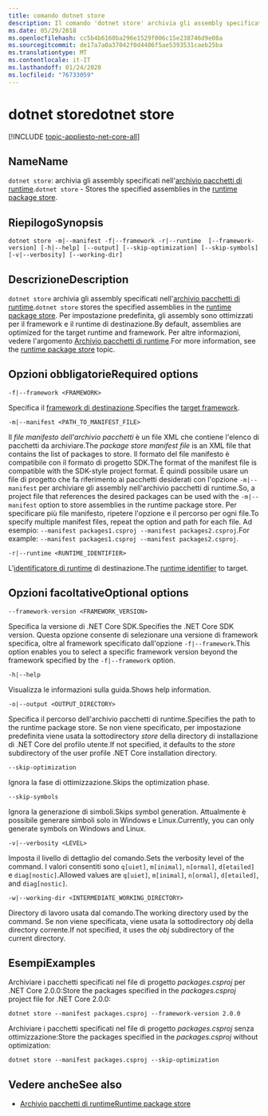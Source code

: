 ```yaml
---
title: comando dotnet store
description: Il comando 'dotnet store' archivia gli assembly specificati nell'archivio pacchetti di runtime.
ms.date: 05/29/2018
ms.openlocfilehash: cc5b4b6160ba296e1529f006c15e238746d9e08a
ms.sourcegitcommit: de17a7a0a37042f0d4406f5ae5393531caeb25ba
ms.translationtype: MT
ms.contentlocale: it-IT
ms.lasthandoff: 01/24/2020
ms.locfileid: "76733059"
---
```

# <a name="dotnet-store"></a><span data-ttu-id="f40d4-103">dotnet store</span><span class="sxs-lookup"><span data-stu-id="f40d4-103">dotnet store</span></span>

[!INCLUDE [topic-appliesto-net-core-all](../../../includes/topic-appliesto-net-core-2plus.md)]

## <a name="name"></a><span data-ttu-id="f40d4-104">Name</span><span class="sxs-lookup"><span data-stu-id="f40d4-104">Name</span></span>

<span data-ttu-id="f40d4-105">`dotnet store`: archivia gli assembly specificati nell'[archivio pacchetti di runtime](../deploying/runtime-store.md).</span><span class="sxs-lookup"><span data-stu-id="f40d4-105">`dotnet store` - Stores the specified assemblies in the [runtime package store](../deploying/runtime-store.md).</span></span>

## <a name="synopsis"></a><span data-ttu-id="f40d4-106">Riepilogo</span><span class="sxs-lookup"><span data-stu-id="f40d4-106">Synopsis</span></span>

`dotnet store -m|--manifest -f|--framework -r|--runtime  [--framework-version] [-h|--help] [--output] [--skip-optimization] [--skip-symbols] [-v|--verbosity] [--working-dir]`

## <a name="description"></a><span data-ttu-id="f40d4-107">Descrizione</span><span class="sxs-lookup"><span data-stu-id="f40d4-107">Description</span></span>

<span data-ttu-id="f40d4-108">`dotnet store` archivia gli assembly specificati nell'[archivio pacchetti di runtime](../deploying/runtime-store.md).</span><span class="sxs-lookup"><span data-stu-id="f40d4-108">`dotnet store` stores the specified assemblies in the [runtime package store](../deploying/runtime-store.md).</span></span> <span data-ttu-id="f40d4-109">Per impostazione predefinita, gli assembly sono ottimizzati per il framework e il runtime di destinazione.</span><span class="sxs-lookup"><span data-stu-id="f40d4-109">By default, assemblies are optimized for the target runtime and framework.</span></span> <span data-ttu-id="f40d4-110">Per altre informazioni, vedere l'argomento [Archivio pacchetti di runtime](../deploying/runtime-store.md).</span><span class="sxs-lookup"><span data-stu-id="f40d4-110">For more information, see the [runtime package store](../deploying/runtime-store.md) topic.</span></span>

## <a name="required-options"></a><span data-ttu-id="f40d4-111">Opzioni obbligatorie</span><span class="sxs-lookup"><span data-stu-id="f40d4-111">Required options</span></span>

`-f|--framework <FRAMEWORK>`

<span data-ttu-id="f40d4-112">Specifica il [framework di destinazione](../../standard/frameworks.md).</span><span class="sxs-lookup"><span data-stu-id="f40d4-112">Specifies the [target framework](../../standard/frameworks.md).</span></span>

`-m|--manifest <PATH_TO_MANIFEST_FILE>`

<span data-ttu-id="f40d4-113">Il *file manifesto dell'archivio pacchetti* è un file XML che contiene l'elenco di pacchetti da archiviare.</span><span class="sxs-lookup"><span data-stu-id="f40d4-113">The *package store manifest file* is an XML file that contains the list of packages to store.</span></span> <span data-ttu-id="f40d4-114">Il formato del file manifesto è compatibile con il formato di progetto SDK.</span><span class="sxs-lookup"><span data-stu-id="f40d4-114">The format of the manifest file is compatible with the SDK-style project format.</span></span> <span data-ttu-id="f40d4-115">È quindi possibile usare un file di progetto che fa riferimento ai pacchetti desiderati con l'opzione `-m|--manifest` per archiviare gli assembly nell'archivio pacchetti di runtime.</span><span class="sxs-lookup"><span data-stu-id="f40d4-115">So, a project file that references the desired packages can be used with the `-m|--manifest` option to store assemblies in the runtime package store.</span></span> <span data-ttu-id="f40d4-116">Per specificare più file manifesto, ripetere l'opzione e il percorso per ogni file.</span><span class="sxs-lookup"><span data-stu-id="f40d4-116">To specify multiple manifest files, repeat the option and path for each file.</span></span> <span data-ttu-id="f40d4-117">Ad esempio: `--manifest packages1.csproj --manifest packages2.csproj`.</span><span class="sxs-lookup"><span data-stu-id="f40d4-117">For example: `--manifest packages1.csproj --manifest packages2.csproj`.</span></span>

`-r|--runtime <RUNTIME_IDENTIFIER>`

<span data-ttu-id="f40d4-118">L'[identificatore di runtime](../rid-catalog.md) di destinazione.</span><span class="sxs-lookup"><span data-stu-id="f40d4-118">The [runtime identifier](../rid-catalog.md) to target.</span></span>

## <a name="optional-options"></a><span data-ttu-id="f40d4-119">Opzioni facoltative</span><span class="sxs-lookup"><span data-stu-id="f40d4-119">Optional options</span></span>

`--framework-version <FRAMEWORK_VERSION>`

<span data-ttu-id="f40d4-120">Specifica la versione di .NET Core SDK.</span><span class="sxs-lookup"><span data-stu-id="f40d4-120">Specifies the .NET Core SDK version.</span></span> <span data-ttu-id="f40d4-121">Questa opzione consente di selezionare una versione di framework specifica, oltre al framework specificato dall'opzione `-f|--framework`.</span><span class="sxs-lookup"><span data-stu-id="f40d4-121">This option enables you to select a specific framework version beyond the framework specified by the `-f|--framework` option.</span></span>

`-h|--help`

<span data-ttu-id="f40d4-122">Visualizza le informazioni sulla guida.</span><span class="sxs-lookup"><span data-stu-id="f40d4-122">Shows help information.</span></span>

`-o|--output <OUTPUT_DIRECTORY>`

<span data-ttu-id="f40d4-123">Specifica il percorso dell'archivio pacchetti di runtime.</span><span class="sxs-lookup"><span data-stu-id="f40d4-123">Specifies the path to the runtime package store.</span></span> <span data-ttu-id="f40d4-124">Se non viene specificato, per impostazione predefinita viene usata la sottodirectory *store* della directory di installazione di .NET Core del profilo utente.</span><span class="sxs-lookup"><span data-stu-id="f40d4-124">If not specified, it defaults to the *store* subdirectory of the user profile .NET Core installation directory.</span></span>

`--skip-optimization`

<span data-ttu-id="f40d4-125">Ignora la fase di ottimizzazione.</span><span class="sxs-lookup"><span data-stu-id="f40d4-125">Skips the optimization phase.</span></span>

`--skip-symbols`

<span data-ttu-id="f40d4-126">Ignora la generazione di simboli.</span><span class="sxs-lookup"><span data-stu-id="f40d4-126">Skips symbol generation.</span></span> <span data-ttu-id="f40d4-127">Attualmente è possibile generare simboli solo in Windows e Linux.</span><span class="sxs-lookup"><span data-stu-id="f40d4-127">Currently, you can only generate symbols on Windows and Linux.</span></span>

`-v|--verbosity <LEVEL>`

<span data-ttu-id="f40d4-128">Imposta il livello di dettaglio del comando.</span><span class="sxs-lookup"><span data-stu-id="f40d4-128">Sets the verbosity level of the command.</span></span> <span data-ttu-id="f40d4-129">I valori consentiti sono `q[uiet]`, `m[inimal]`, `n[ormal]`, `d[etailed]` e `diag[nostic]`.</span><span class="sxs-lookup"><span data-stu-id="f40d4-129">Allowed values are `q[uiet]`, `m[inimal]`, `n[ormal]`, `d[etailed]`, and `diag[nostic]`.</span></span>

`-w|--working-dir <INTERMEDIATE_WORKING_DIRECTORY>`

<span data-ttu-id="f40d4-130">Directory di lavoro usata dal comando.</span><span class="sxs-lookup"><span data-stu-id="f40d4-130">The working directory used by the command.</span></span> <span data-ttu-id="f40d4-131">Se non viene specificata, viene usata la sottodirectory *obj* della directory corrente.</span><span class="sxs-lookup"><span data-stu-id="f40d4-131">If not specified, it uses the *obj* subdirectory of the current directory.</span></span>

## <a name="examples"></a><span data-ttu-id="f40d4-132">Esempi</span><span class="sxs-lookup"><span data-stu-id="f40d4-132">Examples</span></span>

<span data-ttu-id="f40d4-133">Archiviare i pacchetti specificati nel file di progetto *packages.csproj* per .NET Core 2.0.0:</span><span class="sxs-lookup"><span data-stu-id="f40d4-133">Store the packages specified in the *packages.csproj* project file for .NET Core 2.0.0:</span></span>

`dotnet store --manifest packages.csproj --framework-version 2.0.0`

<span data-ttu-id="f40d4-134">Archiviare i pacchetti specificati nel file di progetto *packages.csproj* senza ottimizzazione:</span><span class="sxs-lookup"><span data-stu-id="f40d4-134">Store the packages specified in the *packages.csproj* without optimization:</span></span>

`dotnet store --manifest packages.csproj --skip-optimization`

## <a name="see-also"></a><span data-ttu-id="f40d4-135">Vedere anche</span><span class="sxs-lookup"><span data-stu-id="f40d4-135">See also</span></span>

- [<span data-ttu-id="f40d4-136">Archivio pacchetti di runtime</span><span class="sxs-lookup"><span data-stu-id="f40d4-136">Runtime package store</span></span>](../deploying/runtime-store.md)
